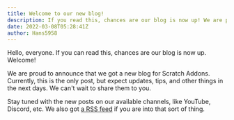 ```yaml
---
title: Welcome to our new blog!
description: If you read this, chances are our blog is now up! We are proud to announce that we got a new blog for Scratch Addons.
date: 2022-03-08T05:28:41Z
author: Hans5958
---
```


Hello, everyone. If you can read this, chances are our blog is now up. Welcome!

We are proud to announce that we got a new blog for Scratch Addons. Currently, this is the only post, but expect updates, tips, and other things in the next days. We can't wait to share them to you.

Stay tuned with the new posts on our available channels, like YouTube, Discord, etc. We also got [a RSS feed](/blog/index.xml) if you are into that sort of thing.